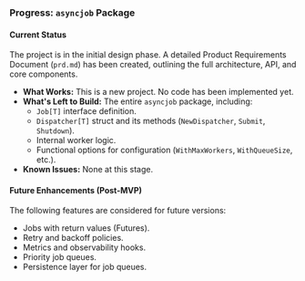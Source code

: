 ### Progress: `asyncjob` Package

#### Current Status

The project is in the initial design phase. A detailed Product Requirements Document (`prd.md`) has been created, outlining the full architecture, API, and core components.

- **What Works:** This is a new project. No code has been implemented yet.
- **What's Left to Build:** The entire `asyncjob` package, including:
  - `Job[T]` interface definition.
  - `Dispatcher[T]` struct and its methods (`NewDispatcher`, `Submit`, `Shutdown`).
  - Internal worker logic.
  - Functional options for configuration (`WithMaxWorkers`, `WithQueueSize`, etc.).
- **Known Issues:** None at this stage.

#### Future Enhancements (Post-MVP)

The following features are considered for future versions:

- Jobs with return values (Futures).
- Retry and backoff policies.
- Metrics and observability hooks.
- Priority job queues.
- Persistence layer for job queues.
